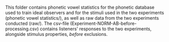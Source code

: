 This folder contains phonetic vowel statistics for the phonetic database used to train ideal observers and for the stimuli used in the two experiments (phonetic vowel statistics/), as well as raw data from the two experiments conducted (raw/).
The csv-file (Experiment-NORM-AB-before-processing.csv) contains listeners' responses to the two experiments, alongside stimulus properties, *before* exclusions.
